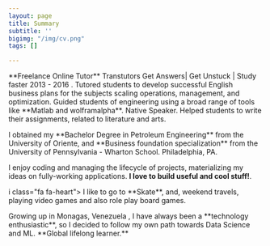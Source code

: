 ```yaml
---
layout: page
title: Summary
subtitle: ''
bigimg: "/img/cv.png"
tags: []

---
```

<p><i class="fa fa-briefcase"></i>   **Freelance Online Tutor** Transtutors Get Answers| Get Unstuck | Study faster 2013 - 2016 . Tutored students to develop successful English business plans for the subjects scaling operations, management, and optimization. Guided students of engineering using a broad range of tools like **Matlab and wolframalpha**. Native Speaker. Helped students to write their assignments, related to literature and arts.</p>

<p><i class="fa fa-graduation-cap"></i>   I obtained my **Bachelor Degree in Petroleum Engineering**  from the University of Oriente, and **Business foundation specialization** from the University of Pennsylvania - Wharton School. Philadelphia, PA.</p>

<i class="fa fa-code"></i>   I enjoy coding and managing the lifecycle of projects, materializing my ideas on fully-working applications. **I love to build useful and cool stuff!**.</p>

<p>i class="fa fa-heart"></i>   I like to go to **Skate**, and, weekend travels, playing video games and also role play board games.</p>

<p><i class="fa fa-globe"></i>   Growing up in Monagas, Venezuela , I have always been a **technology enthusiastic**, so I decided to follow my own path towards Data Science and ML. **Global lifelong learner.**</p>